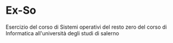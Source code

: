 # Ex-So
Esercizio del corso di Sistemi operativi del resto zero del corso di Informatica all'università degli studi di salerno

